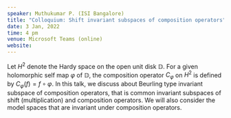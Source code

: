```yaml
---
speaker: Muthukumar P. (ISI Bangalore)
title: "Colloquium: Shift invariant subspaces of composition operators"
date: 3 Jan, 2022
time: 4 pm
venue: Microsoft Teams (online)
website: 
---
```


Let $H^2$ denote the Hardy space on the open unit disk $\mathbb{D}$. For
a given holomorphic self map $\varphi$ of $\mathbb{D}$, the composition
operator $C_\varphi$ on $H^2$ is defined by $C_\varphi(f) = f \circ
\varphi$. In this talk, we discuss about Beurling type invariant subspace
of composition operators, that is common invariant subspaces of shift
(multiplication) and composition operators. We will also consider the
model spaces that are invariant under composition operators.
